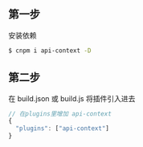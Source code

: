 ## 第一步

安装依赖

```bash
$ cnpm i api-context -D
```

## 第二步

在 build.json 或 build.js 将插件引入进去

```javascript
// 在plugins里增加 api-context
{
  "plugins": ["api-context"]
}
```
